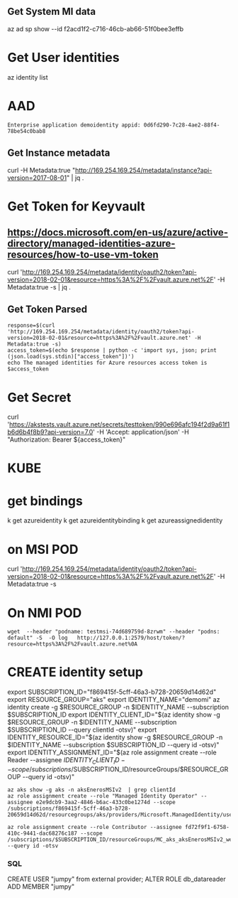 ## Get System MI data 
az ad sp show --id f2acd1f2-c716-46cb-ab66-51f0bee3effb

# Get User identities
az identity list

# AAD
```
Enterprise application demoidentity appid: 0d6fd290-7c28-4ae2-88f4-78be54c0bab8
```

## Get Instance metadata
curl -H Metadata:true "http://169.254.169.254/metadata/instance?api-version=2017-08-01" | jq .

# Get Token for Keyvault

## https://docs.microsoft.com/en-us/azure/active-directory/managed-identities-azure-resources/how-to-use-vm-token
curl 'http://169.254.169.254/metadata/identity/oauth2/token?api-version=2018-02-01&resource=https%3A%2F%2Fvault.azure.net%2F' -H Metadata:true -s | jq .


## Get Token Parsed
```
response=$(curl 'http://169.254.169.254/metadata/identity/oauth2/token?api-version=2018-02-01&resource=https%3A%2F%2Fvault.azure.net' -H Metadata:true -s)
access_token=$(echo $response | python -c 'import sys, json; print (json.load(sys.stdin)["access_token"])')
echo The managed identities for Azure resources access token is $access_token
```

# Get Secret
curl 'https://akstests.vault.azure.net/secrets/testtoken/990e696afc194f2d9a61f1b6d6b4f8b9?api-version=7.0' -H 'Accept: application/json' -H "Authorization: Bearer ${access_token}"

# KUBE

# get bindings
k get azureidentity
k get azureidentitybinding
k get azureassignedidentity

# on MSI POD
curl 'http://169.254.169.254/metadata/identity/oauth2/token?api-version=2018-02-01&resource=https%3A%2F%2Fvault.azure.net%2F' -H Metadata:true -s

# On NMI POD
```
wget  --header "podname: testmsi-74d689759d-8zrwm" --header "podns: default" -S  -O log   http://127.0.0.1:2579/host/token/?resource=https%3A%2F%2Fvault.azure.net%0A
```

# CREATE identity setup
export SUBSCRIPTION_ID="f869415f-5cff-46a3-b728-20659d14d62d"
export RESOURCE_GROUP="aks"
export IDENTITY_NAME="demomi"
az identity create -g $RESOURCE_GROUP -n $IDENTITY_NAME --subscription $SUBSCRIPTION_ID
export IDENTITY_CLIENT_ID="$(az identity show -g $RESOURCE_GROUP -n $IDENTITY_NAME --subscription $SUBSCRIPTION_ID --query clientId -otsv)"
export IDENTITY_RESOURCE_ID="$(az identity show -g $RESOURCE_GROUP -n $IDENTITY_NAME --subscription $SUBSCRIPTION_ID --query id -otsv)"
export IDENTITY_ASSIGNMENT_ID="$(az role assignment create --role Reader --assignee $IDENTITY_CLIENT_ID --scope /subscriptions/$SUBSCRIPTION_ID/resourceGroups/$RESOURCE_GROUP --query id -otsv)"

```
az aks show -g aks -n aksEnerosMSIv2  | grep clientId
az role assignment create --role "Managed Identity Operator" --assignee e2e9dcb9-3aa2-4846-b6ac-433c0be1274d --scope /subscriptions/f869415f-5cff-46a3-b728-20659d14d62d/resourcegroups/aks/providers/Microsoft.ManagedIdentity/userAssignedIdentities/demomi

az role assignment create --role Contributor --assignee fd72f9f1-6758-410c-9441-dac68276c187 --scope /subscriptions/$SUBSCRIPTION_ID/resourceGroups/MC_aks_aksEnerosMSIv2_westus --query id -otsv
```

### SQL
CREATE USER "jumpy" from external provider;
ALTER ROLE db_datareader ADD MEMBER "jumpy"